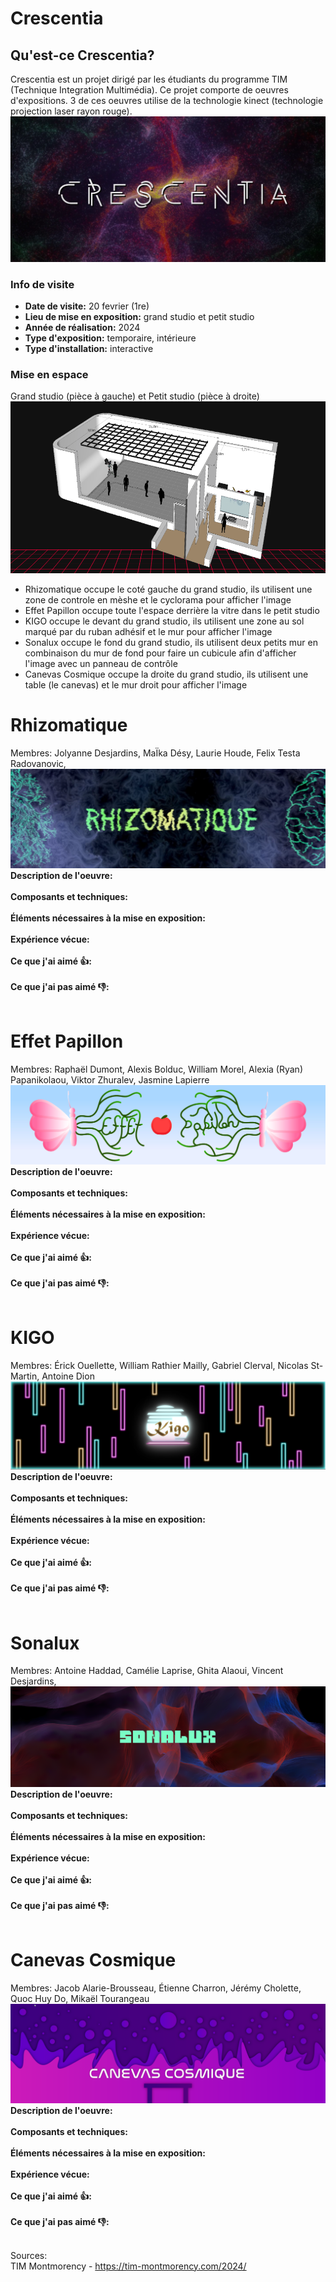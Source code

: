 # Crescentia 
## Qu'est-ce Crescentia? 
Crescentia est un projet dirigé par les étudiants du programme TIM (Technique Integration Multimédia). Ce projet comporte de oeuvres d'expositions. 3 de ces oeuvres utilise de la technologie kinect (technologie projection laser rayon rouge).
![image](media/visuelle_crescentia.png)

### Info de visite
- **Date de visite:** 20 fevrier (1re)
- **Lieu de mise en exposition:** grand studio et petit studio
- **Année de réalisation:** 2024
- **Type d'exposition:** temporaire, intérieure
- **Type d'installation:** interactive

### Mise en espace
Grand studio (pièce à gauche) et Petit studio (pièce à droite)
![image](media/plan_studio_complet.png)
- Rhizomatique occupe le coté gauche du grand studio, ils utilisent une zone de controle en mèshe et le cyclorama pour afficher l'image
- Effet Papillon occupe toute l'espace derrière la vitre dans le petit studio
- KIGO occupe le devant du grand studio, ils utilisent une zone au sol marqué par du ruban adhésif et le mur pour afficher l'image
- Sonalux occupe le fond du grand studio, ils utilisent deux petits mur en combinaison du mur de fond pour faire un cubicule afin d'afficher l'image avec un panneau de contrôle
- Canevas Cosmique occupe la droite du grand studio, ils utilisent une table (le canevas) et le mur droit pour afficher l'image

# Rhizomatique
Membres: Jolyanne Desjardins, MaÏka Désy, Laurie Houde, Felix Testa Radovanovic, 
![image](media/visuel_rhizomatique.png)
**Description de l'oeuvre:**  <br><br>
**Composants et techniques:** <br><br>
**Éléments nécessaires à la mise en exposition:**  <br><br>
**Expérience vécue:**  <br><br>
**Ce que j'ai aimé 👍:**  <br><br>
**Ce que j'ai pas aimé 👎:**  <br><br>

# Effet Papillon
Membres: Raphaël Dumont,  Alexis Bolduc,  William Morel, Alexia (Ryan) Papanikolaou, Viktor Zhuralev, Jasmine Lapierre
![image](media/visuel_effet_papillon.png)
**Description de l'oeuvre:** <br><br>
**Composants et techniques:** <br><br>
**Éléments nécessaires à la mise en exposition:**  <br><br>
**Expérience vécue:**  <br><br>
**Ce que j'ai aimé 👍:**  <br><br>
**Ce que j'ai pas aimé 👎:**  <br><br>

# KIGO
Membres: Érick Ouellette, William Rathier Mailly, Gabriel Clerval, Nicolas St-Martin, Antoine Dion
![image](media/visuel_kigo.png)
**Description de l'oeuvre:**  <br><br>
**Composants et techniques:** <br><br>
**Éléments nécessaires à la mise en exposition:**  <br><br>
**Expérience vécue:**  <br><br>
**Ce que j'ai aimé 👍:**  <br><br>
**Ce que j'ai pas aimé 👎:**  <br><br>

# Sonalux
Membres: Antoine Haddad, Camélie Laprise, Ghita Alaoui, Vincent Desjardins, 
![image](media/visuel_sonalux.png)
**Description de l'oeuvre:**  <br><br>
**Composants et techniques:** <br><br>
**Éléments nécessaires à la mise en exposition:**  <br><br>
**Expérience vécue:**  <br><br>
**Ce que j'ai aimé 👍:**  <br><br>
**Ce que j'ai pas aimé 👎:**  <br><br>

# Canevas Cosmique
Membres: Jacob Alarie-Brousseau, Étienne Charron, Jérémy Cholette, Quoc Huy Do, Mikaël Tourangeau
![image](media/visuel_canevas_cosmique.png)
**Description de l'oeuvre:**  <br><br>
**Composants et techniques:** <br><br>
**Éléments nécessaires à la mise en exposition:**  <br><br>
**Expérience vécue:**  <br><br>
**Ce que j'ai aimé 👍:**  <br><br>
**Ce que j'ai pas aimé 👎:**  <br><br>

Sources: <br>
TIM Montmorency - <https://tim-montmorency.com/2024/>
